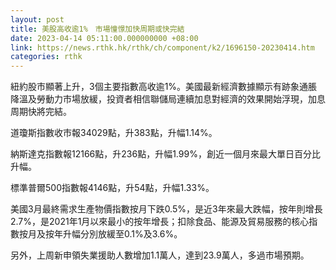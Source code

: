 ```yaml
---
layout: post
title: 美股高收逾1%　市場憧憬加快周期或快完結
date: 2023-04-14 05:11:00.000000000 +08:00
link: https://news.rthk.hk/rthk/ch/component/k2/1696150-20230414.htm
categories: rthk
---
```


紐約股市顯著上升，3個主要指數高收逾1%。美國最新經濟數據顯示有跡象通脹降溫及勞動力市場放緩，投資者相信聯儲局連續加息對經濟的效果開始浮現，加息周期快將完結。

道瓊斯指數收市報34029點，升383點，升幅1.14%。

納斯達克指數報12166點，升236點，升幅1.99%，創近一個月來最大單日百分比升幅。

標準普爾500指數報4146點，升54點，升幅1.33%。

美國3月最終需求生產物價指數按月下跌0.5%，是近3年來最大跌幅，按年則增長2.7%，是2021年1月以來最小的按年增長；扣除食品、能源及貿易服務的核心指數按月及按年升幅分別放緩至0.1%及3.6%。

另外，上周新申領失業援助人數增加1.1萬人，達到23.9萬人，多過市場預期。
